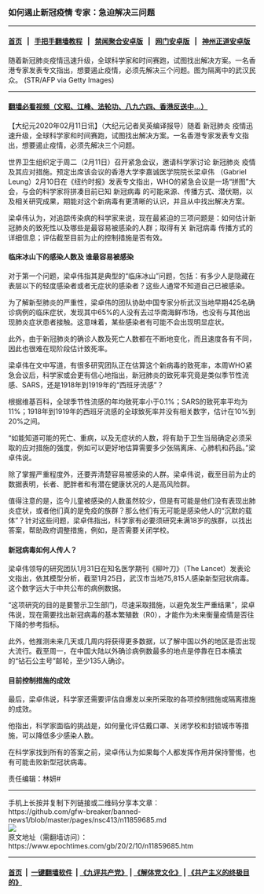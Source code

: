 ### 如何遏止新冠疫情 专家：急迫解决三问题
------------------------

#### [首页](https://github.com/gfw-breaker/banned-news1/blob/master/README.md) &nbsp;&nbsp;|&nbsp;&nbsp; [手把手翻墙教程](https://github.com/gfw-breaker/guides/wiki) &nbsp;&nbsp;|&nbsp;&nbsp; [禁闻聚合安卓版](https://github.com/gfw-breaker/bn-android) &nbsp;&nbsp;|&nbsp;&nbsp; [网门安卓版](https://github.com/oGate2/oGate) &nbsp;&nbsp;|&nbsp;&nbsp; [神州正道安卓版](https://github.com/SzzdOgate/update) 



<div><img alt="" class="aligncenter wp-post-image" src="https://i.epochtimes.com/assets/uploads/2020/02/dd228193ac404d0d1e7a5317ed0b76bd-600x400.jpg"/>
<div class="red16 caption">
 随着新冠肺炎疫情迅速升级，全球科学家和时间赛跑，试图找出解决方案。一名香港专家发表专文指出，想要遏止疫情，必须先解决三个问题。图为隔离中的武汉民众。 (STR/AFP via Getty Images)
</div>
</div><hr/>

#### [翻墙必看视频（文昭、江峰、法轮功、八九六四、香港反送中...）](http://167.172.214.107/home.html)

<div><p>
 【大纪元2020年02月11日讯】（大纪元记者吴英编译报导）随着
 <ok href="https://www.epochtimes.com/gb/tag/%E6%96%B0%E5%86%A0%E8%82%BA%E7%82%8E.html">
  新冠肺炎
 </ok>
 疫情迅速升级，全球科学家和时间赛跑，试图找出解决方案。一名香港专家发表专文指出，想要遏止疫情，必须先解决三个问题。
</p>
<p>
 世界卫生组织定于周二（2月11日）召开紧急会议，邀请科学家讨论
 <ok href="https://www.epochtimes.com/gb/tag/%E6%96%B0%E5%86%A0%E8%82%BA%E7%82%8E.html">
  新冠肺炎
 </ok>
 疫情及其应对措施。预定出席该会议的香港大学李嘉诚医学院院长梁卓伟 （Gabriel Leung）2月10日在《纽约时报》发表专文指出，WHO的紧急会议是一场“拼图”大会，与会的科学家将拼凑目前已知
 <ok href="https://www.epochtimes.com/gb/tag/%E6%96%B0%E5%86%A0%E7%97%85%E6%AF%92.html">
  新冠病毒
 </ok>
 的可能来源、传播方式、潜伏期，以及相关研究成果，期能对这个新病毒有更清晰的认识，并且从中找出解决方案。
</p>
<p>
 梁卓伟认为，对追踪传染病的科学家来说，现在最紧迫的三项问题是：如何估计新冠肺炎的致死性以及哪些是最容易被感染的人群；取得有关
 <ok href="https://www.epochtimes.com/gb/tag/%E6%96%B0%E5%86%A0%E7%97%85%E6%AF%92.html">
  新冠病毒
 </ok>
 传播方式的详细信息；评估截至目前为止的控制措施是否有效。
</p>
<h4>
 <strong>
  临床冰山下的感染人数及
 </strong>
 <strong>
  谁最容易被感染
 </strong>
</h4>
<p>
 对于第一个问题，梁卓伟指其是典型的“临床冰山”问题，包括：有多少人是隐藏在表层以下的轻度感染者或者无症状的感染者？这些人通常不知道自己已被感染。
</p>
<p>
 为了解新型肺炎的严重性，梁卓伟的团队协助中国专家分析武汉当地早期425名确诊病例的临床症状，发现其中65%的人没有去过华南海鲜市场，也没有与其他出现肺炎症状患者接触。这意味着，某些感染者有可能不会出现明显症状。
</p>
<p>
 此外，由于新冠肺炎的确诊人数及死亡人数都在不断地变化，而且速度各有不同，因此也很难在现阶段估计致死率。
</p>
<p>
 梁卓伟在文中写道，有很多研究团队正在估算这个新病毒的致死率，本周WHO紧急会议后，科学家或会更有信心地指出，新冠肺炎的致死率究竟是类似季节性流感、SARS，还是1918年到1919年的“西班牙流感”？
</p>
<p>
 根据维基百科，全球季节性流感的年均致死率小于0.1%；SARS的致死率平均为11%；1918年到1919年的西班牙流感的全球致死率并没有相关数字，估计在10%到20%之间。
</p>
<p>
 “如能知道可能的死亡、重病，以及无症状的人数，将有助于卫生当局确定必须采取的应对措施的强度，例如可以更好地估算需要多少张隔离床、心肺机和药品。”梁卓伟说。
</p>
<p>
 除了掌握严重程度外，还要弄清楚容易被感染的人群。梁卓伟说，截至目前为止的数据表明，长者、肥胖者和有潜在健康状况的人是高风险群。
</p>
<p>
 值得注意的是，迄今儿童被感染的人数虽然较少，但是有可能是他们没有表现出肺炎症状，或者他们真的是免疫的族群？那么他们有无可能是感染他人的“沉默的载体”？针对这些问题，梁卓伟指出，科学家有必要须研究未满18岁的族群，以找出答案，帮助政府调整措施，例如，是否需要关闭学校。
</p>
<h4>
 <strong>
  新冠病毒如何人传人？
 </strong>
</h4>
<p>
 梁卓伟领导的研究团队1月31日在知名医学期刊《柳叶刀》（The Lancet）发表论文指出，依其模型分析，截至1月25日，武汉市当地75,815人感染新型冠状病毒。这个数字远大于中共公布的病例数据。
</p>
<p>
 “这项研究的目的是要警示卫生部门，尽速采取措施，以避免发生严重结果”，梁卓伟说，现在需要找出新冠病毒的基本繁殖数（R0），才能作为未来衡量疫情是否往下降的参考指标。
</p>
<p>
 此外，他推测未来几天或几周内将获得更多数据，以了解中国以外的地区是否出现大流行。截至周一，在中国大陆以外确诊病例数最多的地点是停靠在日本横滨的“钻石公主号”邮轮，至少135人确诊。
</p>
<h4>
 <strong>
  目前控制措施的成效
 </strong>
</h4>
<p>
 最后，梁卓伟说，科学家还需要评估自爆发以来所采取的各项控制措施或隔离措施的成效。
</p>
<p>
 他指出，科学家面临的挑战是，如何量化评估戴口罩、关闭学校和封锁城市等措施，可以降低多少感染人数。
</p>
<p>
 在科学家找到所有的答案之前，梁卓伟认为如果每个人都发挥作用并保持警惕，也有可能击败新型冠状病毒。
</p>
<p>
 责任编辑：林妍#
</p>
</div>
<hr/>
手机上长按并复制下列链接或二维码分享本文章：<br/>
https://github.com/gfw-breaker/banned-news1/blob/master/pages/nsc413/n11859685.md <br/>
<a href='https://github.com/gfw-breaker/banned-news1/blob/master/pages/nsc413/n11859685.md'><img src='https://github.com/gfw-breaker/banned-news1/blob/master/pages/nsc413/n11859685.md.png'/></a> <br/>
原文地址（需翻墙访问）：https://www.epochtimes.com/gb/20/2/10/n11859685.htm


------------------------
#### [首页](https://github.com/gfw-breaker/banned-news1/blob/master/README.md) &nbsp;|&nbsp; [一键翻墙软件](https://github.com/gfw-breaker/nogfw/blob/master/README.md) &nbsp;| [《九评共产党》](https://github.com/gfw-breaker/9ping.md/blob/master/README.md#九评之一评共产党是什么) | [《解体党文化》](https://github.com/gfw-breaker/jtdwh.md/blob/master/README.md) | [《共产主义的终极目的》](https://github.com/gfw-breaker/gczydzjmd.md/blob/master/README.md)


<img src='http://gfw-breaker.win/banned-news/pages/nsc413/n11859685.md' width='0px' height='0px'/>